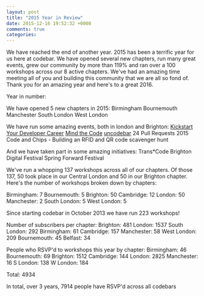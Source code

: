 ```yaml
---
layout: post
title: "2015 Year in Review"
date: 2015-12-16 19:52:32 +0000
comments: true
categories: 
---
```


We have reached the end of another year. 2015 has been a terrific year for us here at codebar. We have opened several new chapters, run many great events, grew our community by more than 119% and ran over a 100 workshops across our 8 active chapters. We've had an amazing time meeting all of you and building this community that we are all so fond of. Thank you for an amazing year and here's to a great 2016.

Year in number:

We have opened 5 new chapters in 2015:
Birmingham
Bournemouth
Manchester
South London
West London

We have run some amazing events, both in london and Brighton:
[Kickstart Your Developer Career](http://blog.codebar.io/2015/03/26/kickstart-your-development-career/)
[Mind the Code](http://blog.codebar.io/2015/06/17/mind-the-code/)
[uncodebar](http://blog.codebar.io/2015/10/18/uncodebar/)
24 Pull Requests 2015
Code and Chips - Building an RFID and QR code scavenger hunt

And we have taken part in some amazing initiatives:
Trans*Code
Brighton Digital Festival
Spring Forward Festival


We've run a whopping 137 workshops across all of our chapters. Of those 137, 50 took place in our Central London and 50 in our Brighton chapter. Here's the number of workshops broken down by chapters:

Birmingham: 7
Bournemouth: 5
Brighton: 50
Cambridge: 12
London: 50
Manchester: 2
South London: 5
West London: 5

Since starting codebar in October 2013 we have run 223 workshops!

Number of subscribers per chapter:
Brighton: 481
London: 1537
South London: 292
Birmingham: 61
Cambridge: 157
Manchester: 58
West London: 209
Bournemouth: 45
Belfast: 34


People who RSVP'd to workshops this year by chapter:
Birmingham: 46
Bournemouth: 69
Brighton: 1512
Cambridge: 144
London: 2825
Manchester: 16
S London: 138
W London: 184

Total: 4934

In total, over 3 years, 7914 people have RSVP'd across all codebars